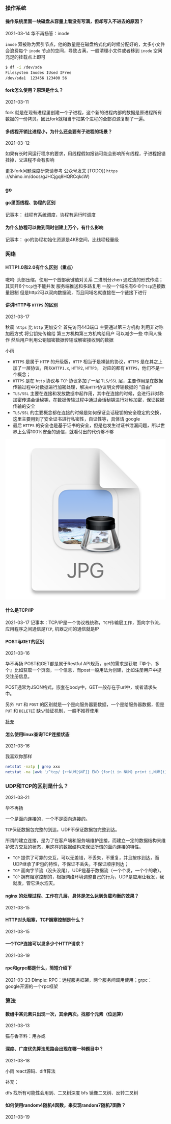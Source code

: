 ### 操作系统

#### 操作系统里面一块磁盘从容量上看没有写满，但却写入不进去的原因？

2021-03-14
华不再扬答：inode

`inode` 双被称为索引节点，他的数量是在磁盘格式化的时候分配好的，太多小文件会浪费每个 `inode` 节点的空间，导致占满，一般清理小文件或者移到 `inode` 空间充足的挂载点上即可

``` BASH
$ df -i /dev/sda
Filesystem Inodes IUsed IFree
/dev/sda1  123456 123400 56
```

#### fork怎么使用？原理是什么？

2021-03-11

fork 就是在现有进程里创建一个子进程，这个新的进程内部的数据是原进程所有数据的一份拷贝。因此fork就相当于把某个进程的全部资源复制了一遍。

#### 多线程开销比进程小，为什么还会要有子进程的场景？

2021-03-12
  
如果有长时间运行程序的要求，用线程假如报错可能会影响所有线程，子进程报错挂掉，父进程不会有影响

更多fork问题深度研究请参考 公众号发文 [TODO]( `https` ://shimo.im/docs/gJHCjgq8HQRCqkcW)

### go

#### go里面线程、协程的区别

记事本：
线程有系统调度，协程有运行时调度

#### 为什么协程可以做到同时创建上万个，有什么影响

记事本：
go的协程初始化资源是4KB空间，比线程轻量级

### 网络

#### HTTP1.0和2.0有什么区别（重点）

嗷呜:
头部压缩，使用一个首部表键值对关系
二进制分zhen
通过流的形式传递；其实开6个`tcp`也不能并发
服务端推送和多路复用
一般一个域名有6-8个`tcp`连接数量限制
但是http2可以双向数据流，而且同域名就直接在一个链接下进行

#### 讲讲HTTP与 `HTTPS` 的区别

2021-03-17 

秋晨
`https` 比 `http` 更加安全  首先访问443端口  主要通过第三方机构  利用非对称加密方式  将公钥先传输给  第三方机构第三方机构给用户   可以减少一些  中间人操作  然后用户利用公钥加密数据传输或解密接收到的数据

小雨

* `HTTPS` 是属于 `HTTP` 的升级版，`HTTP` 相当于是裸装的协议，`HTTPS` 是在其之上加了一层协议，所以`HTTP1.x`,  `HTTP2`, `HTTP3`， 对应的都有 `HTTPS`，他们不是一个概念；
* `HTTPS` 是在 `http` 协议与 `TCP` 协议多加了一层 `TLS/SSL` 层，主要作用是在数据传输过程中对数据进行加密处理，解决`HTTP`协议明文传输数据的 “自由”
* `TLS/SSL` 主要在连接和发放数据中起作用，其中在连接的时候，会进行非对称加密传递会话秘钥，在数据传输过程中通过会话秘钥进行对称加密，保证数据传输的安全
* `TLS/SSL` 的主要概念都在连接的时候是如何保证会话秘钥的安全稳定的交换，这里主要用到了安全证书进行私密性，自证性等，具体请 google
* 最后 `HTTPS` 的安全也是基于证书的安全，但是也发生过证书泄漏问题，所以世界上么得100%安全的通信，就看付出的代价够不够


![](../../res/2021-03-17-20-05-31.png)

#### 什么是TCP/IP

2021-03-17
记事本：TCP/IP是一个协议栈统称，`TCP`传输层工作，面向字节流，应用程序之间通信是`TCP`, 机器之间的通信就是IP

#### POST与GET的区别

2021-03-16

华不再扬
POST和GET都是属于Restful API规范，get的需求是获取『单个、多个』比如获取一个页面，一个信息，而post一般用法为创建，比如注册用户中提交注册信息。

POST通常为JSON格式，嵌套在body中，GET一般存在于url中，或者请求头中。

另外 `PUT` 和 `POST` 的区别就是一个是向服务器要数据，一个是给服务器数据，但是 `PUT` 和 `DELETEÏ` 缺少验证机制，一般不推荐使用

[补充](https://www.cyc2018.xyz/%E8%AE%A1%E7%AE%97%E6%9C%BA%E5%9F%BA%E7%A1%80/HTTP/HTTP.html#get)

#### 怎么使用linux查询TCP连接状态

2021-03-16

我喜欢你那样

``` bash
netstat -natp | grep xxx
netstat -na |awk '/^tcp/ {++NUM[$NF]} END {for(i in NUM) print i,NUM[i]}'
```

### UDP和TCP的区别是什么？

2021-03-21

华不再扬

一个是面向连接的，一个不是面向连接的。

`TCP`保证数据包完整的到达，UDP不保证数据包完整到达。

所谓的建立连接，是为了在客户端和服务端维护连接，而建立一定的数据结构来维护双方交互的状态，用这样的数据结构来保证所谓的面向连接的特性。

* `TCP` 提供了可靠的交互，可以无差错，不丢失，不重复，并且按序到达，而UDP继承了IP包的特性，不保证不丢失，不保证顺序到达；
* `TCP` 面向字节流（没头没尾），UDP是基于数据流（一个个发，一个个的收）。
* `TCP` 拥有阻塞控制的，根据网络环境调整自己的行为，UDP是应用让我发，我就发，管它洪水滔天。

#### nginx 的处理过程、工作在几层，具体是怎么达到负载均衡的效果？

2021-03-15

#### HTTP对头阻塞，TCP拥塞控制是什么？

2021-03-15

#### 一个TCP连接可以发多少个HTTP请求？

2021-03-19


#### rpc和grpc都是什么，简短介绍下

2021-03-23
Dimple:
RPC：远程服务框架，两个服务间调用使用；grpc：google开源的一个rpc框架

### 算法

#### 数组中某元素只出现一次，其余两次。找那个元素（位运算） 

2021-03-13

猫与香辛料：用亦或

#### 深度、广度优先算法思路会出现在哪一种题目中？

2021-03-18

小雨
react源码、diff算法

补充：

dfs 找所有可能性会用到、二叉树深度 
bfs 镜像二叉树、反转二叉树

#### 如何使用random4随机4函数，来实现random7随机7函数？

2021-03-19
